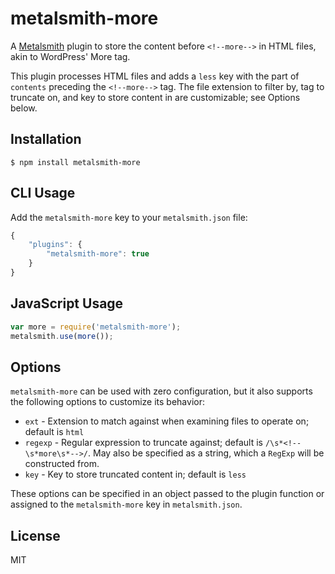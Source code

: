 # metalsmith-more

A [Metalsmith](http://metalsmith.io/) plugin to store the content before
`<!--more-->` in HTML files, akin to WordPress' More tag.

This plugin processes HTML files and adds a `less` key with the part of `contents`
preceding the `<!--more-->` tag.  The file extension to filter by, tag to truncate on,
and key to store content in are customizable; see Options below.

## Installation

```
$ npm install metalsmith-more
```

## CLI Usage

Add the `metalsmith-more` key to your `metalsmith.json` file:

```js
{
	"plugins": {
		"metalsmith-more": true
	}
}
```

## JavaScript Usage

```js
var more = require('metalsmith-more');
metalsmith.use(more());
```

## Options

`metalsmith-more` can be used with zero configuration, but it also supports the
following options to customize its behavior:

* `ext` - Extension to match against when examining files to operate on; default is `html`
* `regexp` - Regular expression to truncate against; default is `/\s*<!--\s*more\s*-->/`.
  May also be specified as a string, which a `RegExp` will be constructed from.
* `key` - Key to store truncated content in; default is `less`

These options can be specified in an object passed to the plugin function or
assigned to the `metalsmith-more` key in `metalsmith.json`.

## License

MIT